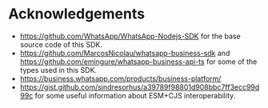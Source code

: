 # Acknowledgements

- <https://github.com/WhatsApp/WhatsApp-Nodejs-SDK> for the base source code of
  this SDK.
- <https://github.com/MarcosNicolau/whatsapp-business-sdk> and
  <https://github.com/emingure/whatsapp-business-api-ts> for some of the types
  used in this SDK.
- <https://business.whatsapp.com/products/business-platform/>
- <https://gist.github.com/sindresorhus/a39789f98801d908bbc7ff3ecc99d99c> for
  some useful information about ESM+CJS interoperability.
